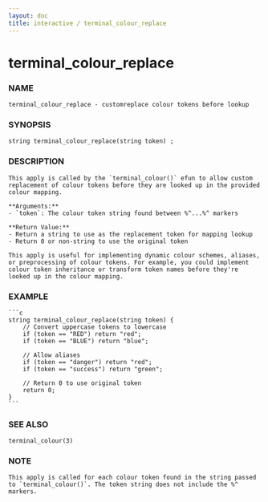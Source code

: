 ```yaml
---
layout: doc
title: interactive / terminal_colour_replace
---
```

# terminal_colour_replace

### NAME

    terminal_colour_replace - customreplace colour tokens before lookup

### SYNOPSIS

    string terminal_colour_replace(string token) ;

### DESCRIPTION

    This apply is called by the `terminal_colour()` efun to allow custom
    replacement of colour tokens before they are looked up in the provided
    colour mapping.

    **Arguments:**
    - `token`: The colour token string found between %^...%^ markers

    **Return Value:**
    - Return a string to use as the replacement token for mapping lookup
    - Return 0 or non-string to use the original token

    This apply is useful for implementing dynamic colour schemes, aliases,
    or preprocessing of colour tokens. For example, you could implement
    colour token inheritance or transform token names before they're
    looked up in the colour mapping.

### EXAMPLE

    ```c
    string terminal_colour_replace(string token) {
        // Convert uppercase tokens to lowercase
        if (token == "RED") return "red";
        if (token == "BLUE") return "blue";

        // Allow aliases
        if (token == "danger") return "red";
        if (token == "success") return "green";

        // Return 0 to use original token
        return 0;
    }
    ```

### SEE ALSO

    terminal_colour(3)

### NOTE

    This apply is called for each colour token found in the string passed
    to `terminal_colour()`. The token string does not include the %^ markers.
